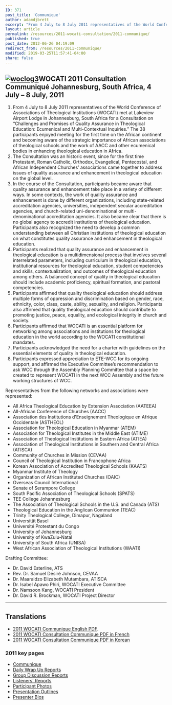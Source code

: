 ```yaml
---
ID: 371
post_title: 'Communique'
author: adamdjbrett
excerpt: "From 4 July to 8 July 2011 representatives of the World Conference of Associations of Theological Institutions (WOCATI) met at Lakeview Airport Lodge in Johannesburg, South Africa for a Consultation on Challenges and Promises of Quality Assurance in Theological Education: Ecumenical and Multi-Contextual Inquiries."
layout: article
permalink: /resources/2011-wocati-consultation/2011-communique/
published: true
post_date: 2012-06-26 04:19:09
redirect_from: /resources/2011-communique/
modified: 2019-03-25T11:57:41-04:00
share: false
---
```

## [![](https://wocati.org/wp-content/uploads/2012/06/woclog3.gif "woclog3")](https://wocati.org/wp-content/uploads/2012/06/woclog3.gif)WOCATI 2011 Consultation Communiqué Johannesburg, South Africa, 4 July – 8 July, 2011




1.  From 4 July to 8 July 2011 representatives of the World Conference of Associations of Theological Institutions (WOCATI) met at Lakeview Airport Lodge in Johannesburg, South Africa for a Consultation on “Challenges and Promises of Quality Assurance in Theological Education: Ecumenical and Multi-Contextual Inquiries.” The 38 participants enjoyed meeting for the first time on the African continent and becoming aware of the strategic importance of African associations of theological schools and the work of AACC and other ecumenical bodies in enhancing theological education in Africa.
2.  The Consultation was an historic event, since for the first time Protestant, Roman Catholic, Orthodox, Evangelical, Pentecostal, and African Independent Churches’ associations came together to address issues of quality assurance and enhancement in theological education on the global level.
3.  In the course of the Consultation, participants became aware that quality assurance and enhancement take place in a variety of different ways. In some contexts, the work of quality assurance and enhancement is done by different organizations, including state-related accreditation agencies, universities, independent secular accreditation agencies, and church-related uni-denominational or multi-denominational accreditation agencies. It also became clear that there is no global agency to accredit institutions of theological education. Participants also recognized the need to develop a common understanding between all Christian institutions of theological education on what constitutes quality assurance and enhancement in theological education.
4.  Participants realized that quality assurance and enhancement in theological education is a multidimensional process that involves several interrelated parameters, including curriculum in theological education, institutional resources for theological education, student competencies and skills, contextualization, and outcomes of theological education among others. A balanced concept of quality in theological education should include academic proficiency, spiritual formation, and pastoral competencies.
5.  Participants affirmed that quality theological education should address multiple forms of oppression and discrimination based on gender, race, ethnicity, color, class, caste, ability, sexuality, and religion. Participants also affirmed that quality theological education should contribute to promoting justice, peace, equality, and ecological integrity in church and society.
6.  Participants affirmed that WOCATI is an essential platform for networking among associations and institutions for theological education in the world according to the WOCATI constitutional mandates.
7.  Participants acknowledged the need for a charter with guidelines on the essential elements of quality in theological education.
8.  Participants expressed appreciation to ETE-WCC for its ongoing support, and affirmed the Executive Committee’s recommendation to ask WCC through the Assembly Planning Committee that a space be created to represent WOCATI in the next WCC Assembly and the future working structures of WCC.

Representatives from the following networks and associations were represented:

*   All Africa Theological Education by Extension Association (AATEEA)
*   All-African Conference of Churches (AACC)
*   Association des Institutions d'Enseignement Theologique en Afrique Occidentale (ASTHEOL)
*   Association for Theological Education in Myanmar (ATEM)
*   Association for Theological Institutes in the Middle East (ATIME)
*   Association of Theological Institutions in Eastern Africa (ATIEA)
*   Association of Theological Institutions in Southern and Central Africa (ATISCA)
*   Community of Churches in Mission (CEVAA)
*   Council of Theological Institution in Francophone Africa
*   Korean Association of Accredited Theological Schools (KAATS)
*   Myanmar Institute of Theology
*   Organization of African Instituted Churches (OAIC)
*   Overseas Council International
*   Senate of Serampore College
*   South Pacific Association of Theological Schools (SPATS)
*   TEE College Johannesburg
*   The Association of Theological Schools in the U.S. and Canada (ATS)
*   Theological Education in the Anglican Communion (TEAC)
*   Trinity Theological College, Dimapur, Nagaland
*   Universität Basel
*   Université Protestant du Congo
*   University of Johannesburg
*   University of KwaZulu-Natal
*   University of South Africa (UNISA)
*   West African Association of Theological Institutions (WAATI)

Drafting Committee:

*   Dr. David Esterline, ATS
*   Rev. Dr. Samuel Désiré Johnson, CEVAA
*   Dr. Maaraidzo Elizabeth Mutambara, ATISCA
*   Dr. Isabel Apawo Phiri, WOCATI Executive Committee
*   Dr. Namsoon Kang, WOCATI President
*   Dr. David R. Brockman, WOCATI Project Director

* * *

## Translations

*   [2011 WOCATI Communique English PDF](https://wocati.org/wp-content/uploads/2012/06/WOCATI-Consultation-2011-Communique.pdf "2011 WOCATI Communique English PDF").
*   [2011 WOCATI Consultation Communique PDF in French](https://wocati.org/wp-content/uploads/2012/06/WOCATI-Consultation-2011-Communique-in-French.pdf)
*   [2011 WOCATI Consultation Communique PDF in Korean](https://wocati.org/wp-content/uploads/2012/06/WOCATI-Consultation-2011-Communique-Korean.pdf)


### 2011 key pages

*   [Communique](/resources/2011-wocati-consultation/2011-communique/)
*   [Daily Wrap Up Reports](/resources/2011-wocati-consultation/daily-wrap-up-reports/)
*   [Group Discussion Reports](/resources/2011-wocati-consultation/group-discussion-reports/)
*   [Listeners' Reports](/resources/2011-wocati-consultation/listenerss-reports/)
*   [Participant Photos](/resources/2011-wocati-consultation/2011-participant-photos/)
*   [Presentation Outlines](/resources/2011-wocati-consultation/presentation-outlines/)
*   [Presenter Bios](/resources/2011-wocati-consultation/presenter-bios/)
